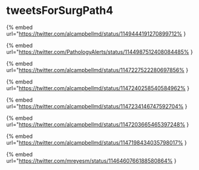 # tweetsForSurgPath4

{% embed url="https://twitter.com/alcampbellmd/status/1149444191270899712% }

{% embed url="https://twitter.com/PathologyAlerts/status/1144987512408084485% }

{% embed url="https://twitter.com/alcampbellmd/status/1147227522280697856% }

{% embed url="https://twitter.com/alcampbellmd/status/1147240258540584962% }

{% embed url="https://twitter.com/alcampbellmd/status/1147234146747592704% }

{% embed url="https://twitter.com/alcampbellmd/status/1147203665465397248% }

{% embed url="https://twitter.com/alcampbellmd/status/1147198434035798017% }

{% embed url="https://twitter.com/mreyesm/status/1146460766188580864% }

